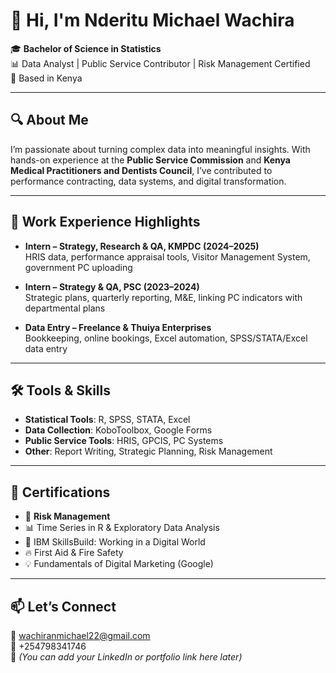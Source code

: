 # 👋 Hi, I'm Nderitu Michael Wachira

🎓 **Bachelor of Science in Statistics**  
📊 Data Analyst | Public Service Contributor | Risk Management Certified  
📍 Based in Kenya

---

## 🔍 About Me

I’m passionate about turning complex data into meaningful insights. With hands-on experience at the **Public Service Commission** and **Kenya Medical Practitioners and Dentists Council**, I’ve contributed to performance contracting, data systems, and digital transformation.

---

## 💼 Work Experience Highlights

- **Intern – Strategy, Research & QA, KMPDC (2024–2025)**  
  HRIS data, performance appraisal tools, Visitor Management System, government PC uploading

- **Intern – Strategy & QA, PSC (2023–2024)**  
  Strategic plans, quarterly reporting, M&E, linking PC indicators with departmental plans

- **Data Entry – Freelance & Thuiya Enterprises**  
  Bookkeeping, online bookings, Excel automation, SPSS/STATA/Excel data entry

---

## 🛠️ Tools & Skills

- **Statistical Tools**: R, SPSS, STATA, Excel  
- **Data Collection**: KoboToolbox, Google Forms  
- **Public Service Tools**: HRIS, GPCIS, PC Systems  
- **Other**: Report Writing, Strategic Planning, Risk Management

---

## 📜 Certifications

- 📘 **Risk Management**
- 📊 Time Series in R & Exploratory Data Analysis
- 🧠 IBM SkillsBuild: Working in a Digital World
- 🔥 First Aid & Fire Safety
- 💡 Fundamentals of Digital Marketing (Google)

---

## 📫 Let’s Connect

📧 wachiranmichael22@gmail.com  
📱 +254798341746  
🔗 *(You can add your LinkedIn or portfolio link here later)*


